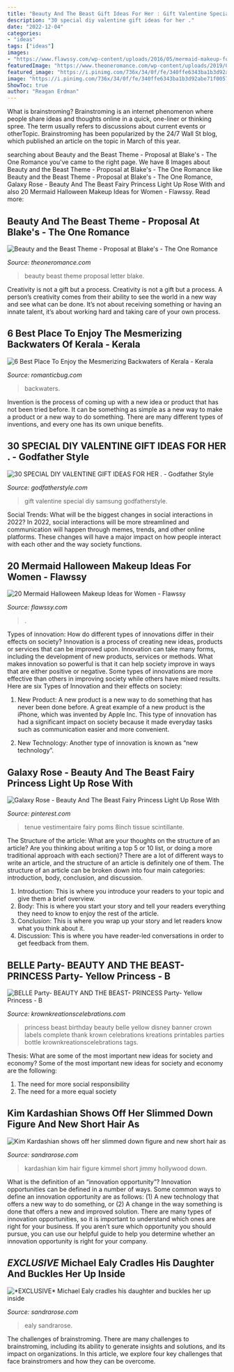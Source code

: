 ```yaml
---
title: "Beauty And The Beast Gift Ideas For Her : Gift Valentine Special Diy Samsung Godfatherstyle"
description: "30 special diy valentine gift ideas for her ."
date: "2022-12-04"
categories:
- "ideas"
tags: ["ideas"]
images:
- "https://www.flawssy.com/wp-content/uploads/2016/05/mermaid-makeup-for-halloween.jpg"
featuredImage: "https://www.theoneromance.com/wp-content/uploads/2019/09/1-24-min.jpg"
featured_image: "https://i.pinimg.com/736x/34/0f/fe/340ffe6343ba1b3d92abe71f0057e65b.jpg"
image: "https://i.pinimg.com/736x/34/0f/fe/340ffe6343ba1b3d92abe71f0057e65b.jpg"
ShowToc: true
author: "Reagan Erdman"
---
```



What is brainstroming?
Brainstroming is an internet phenomenon where people share ideas and thoughts online in a quick, one-liner or thinking spree. The term usually refers to discussions about current events or otherTopic. Brainstroming has been popularized by the 24/7 Wall St blog, which published an article on the topic in March of this year.

	

		
searching about Beauty and the Beast Theme - Proposal at Blake&#039;s - The One Romance you've came to the right page. We have 8 Images about Beauty and the Beast Theme - Proposal at Blake&#039;s - The One Romance like Beauty and the Beast Theme - Proposal at Blake&#039;s - The One Romance, Galaxy Rose - Beauty And The Beast Fairy Princess Light Up Rose With and also 20 Mermaid Halloween Makeup Ideas for Women - Flawssy. Read more:
		
    
## Beauty And The Beast Theme - Proposal At Blake&#039;s - The One Romance

<img loading=lazy src="https://www.theoneromance.com/wp-content/uploads/2019/09/1-24-min.jpg" onerror="this.onerror=null;this.src='https://tse3.mm.bing.net/th?id=OIP.SiZDxX8BO2l5m12LZdqJGgHaLH&amp;pid=15.1';" alt="Beauty and the Beast Theme - Proposal at Blake&#039;s - The One Romance">

_Source: theoneromance.com_

>beauty beast theme proposal letter blake. 

	

Creativity is not a gift but a process.
Creativity is not a gift but a process. A person’s creativity comes from their ability to see the world in a new way and see what can be done. It’s not about receiving something or having an innate talent, it’s about working hard and taking care of your own process.

    
## 6 Best Place To Enjoy The Mesmerizing Backwaters Of Kerala - Kerala

<img loading=lazy src="https://i1.wp.com/www.romanticbug.com/wp-content/uploads/2016/04/Kerala-Backwaters.jpg?fit=1200%2C700&amp;ssl=1" onerror="this.onerror=null;this.src='https://tse3.mm.bing.net/th?id=OIP.4ETpNjD_8xfgOy_kdSfgogHaEU&amp;pid=15.1';" alt="6 Best Place To Enjoy the Mesmerizing Backwaters of Kerala - Kerala">

_Source: romanticbug.com_

>backwaters. 

	

Invention is the process of coming up with a new idea or product that has not been tried before. It can be something as simple as a new way to make a product or a new way to do something. There are many different types of inventions, and every one has its own unique benefits.

    
## 30 SPECIAL DIY VALENTINE GIFT IDEAS FOR HER . - Godfather Style

<img loading=lazy src="http://godfatherstyle.com/wp-content/uploads/2016/11/gift-for-her....jpg" onerror="this.onerror=null;this.src='https://tse2.mm.bing.net/th?id=OIP.cv7pAi3gONNQYyk6iegQVQHaFj&amp;pid=15.1';" alt="30 SPECIAL DIY VALENTINE GIFT IDEAS FOR HER . - Godfather Style">

_Source: godfatherstyle.com_

>gift valentine special diy samsung godfatherstyle. 

	

Social Trends: What will be the biggest changes in social interactions in 2022?
In 2022, social interactions will be more streamlined and communication will happen through memes, trends, and other online platforms. These changes will have a major impact on how people interact with each other and the way society functions.

    
## 20 Mermaid Halloween Makeup Ideas For Women - Flawssy

<img loading=lazy src="https://www.flawssy.com/wp-content/uploads/2016/05/mermaid-makeup-for-halloween.jpg" onerror="this.onerror=null;this.src='https://tse4.mm.bing.net/th?id=OIP.udu8w-NcXXyrYKBJ93OxswHaJ6&amp;pid=15.1';" alt="20 Mermaid Halloween Makeup Ideas for Women - Flawssy">

_Source: flawssy.com_

>. 

	

Types of innovation: How do different types of innovations differ in their effects on society?
Innovation is a process of creating new ideas, products or services that can be improved upon. Innovation can take many forms, including the development of new products, services or methods. What makes innovation so powerful is that it can help society improve in ways that are either positive or negative. Some types of innovations are more effective than others in improving society while others have mixed results. Here are six Types of Innovation and their effects on society: 
1) New Product: A new product is a new way to do something that has never been done before. A great example of a new product is the iPhone, which was invented by Apple Inc. This type of innovation has had a significant impact on society because it made everyday tasks such as communication easier and more convenient. 

2) New Technology: Another type of innovation is known as “new technology”.

    
## Galaxy Rose - Beauty And The Beast Fairy Princess Light Up Rose With

<img loading=lazy src="https://i.pinimg.com/736x/34/0f/fe/340ffe6343ba1b3d92abe71f0057e65b.jpg" onerror="this.onerror=null;this.src='https://tse3.mm.bing.net/th?id=OIP.adsnZGiKk1g0TvlWA9K12gHaHa&amp;pid=15.1';" alt="Galaxy Rose - Beauty And The Beast Fairy Princess Light Up Rose With">

_Source: pinterest.com_

>tenue vestimentaire fairy poms 8inch tissue scintillante. 

	

The Structure of the article: What are your thoughts on the structure of an article? Are you thinking about writing a top 5 or 10 list, or doing a more traditional approach with each section)?
There are a lot of different ways to write an article, and the structure of an article is definitely one of them. The structure of an article can be broken down into four main categories: introduction, body, conclusion, and discussion. 
1) Introduction: This is where you introduce your readers to your topic and give them a brief overview. 
2) Body: This is where you start your story and tell your readers everything they need to know to enjoy the rest of the article.
3) Conclusion: This is where you wrap up your story and let readers know what you think about it. 
4) Discussion: This is where you have reader-led conversations in order to get feedback from them.

    
## BELLE Party- BEAUTY AND THE BEAST- PRINCESS Party- Yellow Princess - B

<img loading=lazy src="https://cdn.shopify.com/s/files/1/1128/1376/products/il_570xN.482665003_nlpd_3da83969-31bd-4613-9f08-3a48fe538a72_grande.jpg?v=1467016436" onerror="this.onerror=null;this.src='https://tse2.mm.bing.net/th?id=OIP.qVa9D2-lQNLu14ouY7ByVgAAAA&amp;pid=15.1';" alt="BELLE Party- BEAUTY AND THE BEAST- PRINCESS Party- Yellow Princess - B">

_Source: krownkreationscelebrations.com_

>princess beast birthday beauty belle yellow disney banner crown labels complete thank krown celebrations kreations printables parties bottle krownkreationscelebrations tags. 

	

Thesis: What are some of the most important new ideas for society and economy?
Some of the most important new ideas for society and economy are the following: 
1. The need for more social responsibility 
2. The need for a more equal society 

    
## Kim Kardashian Shows Off Her Slimmed Down Figure And New Short Hair As

<img loading=lazy src="http://sandrarose.com/wp-content/uploads/2018/07/BGUS_1301374_032.jpg" onerror="this.onerror=null;this.src='https://tse1.mm.bing.net/th?id=OIP._-RmMFUMz9lk7ZqwQzVxjgHaLH&amp;pid=15.1';" alt="Kim Kardashian shows off her slimmed down figure and new short hair as">

_Source: sandrarose.com_

>kardashian kim hair figure kimmel short jimmy hollywood down. 

	

What is the definition of an “innovation opportunity”?
Innovation opportunities can be defined in a number of ways. Some common ways to define an innovation opportunity are as follows: (1) A new technology that offers a new way to do something, or (2) A change in the way something is done that offers a new and improved solution. 
There are many types of innovation opportunities, so it is important to understand which ones are right for your business. If you aren’t sure which opportunity you should pursue, you can use our helpful guide to help you determine whether an innovation opportunity is right for your company.

    
## *EXCLUSIVE* Michael Ealy Cradles His Daughter And Buckles Her Up Inside

<img loading=lazy src="http://sandrarose.com/wp-content/uploads/2019/10/michael-ealy-daughter-BG.jpg" onerror="this.onerror=null;this.src='https://tse4.mm.bing.net/th?id=OIP.yES9adO1tTk3BsdRGaaXggHaLH&amp;pid=15.1';" alt="*EXCLUSIVE* Michael Ealy cradles his daughter and buckles her up inside">

_Source: sandrarose.com_

>ealy sandrarose. 

	

The challenges of brainstroming.
There are many challenges to brainstroming, including its ability to generate insights and solutions, and its impact on organizations. In this article, we explore four key challenges that face brainstromers and how they can be overcome.

